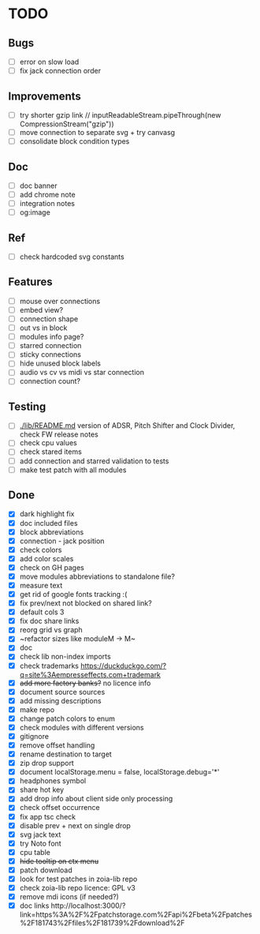 # TODO

## Bugs

- [ ] error on slow load
- [ ] fix jack connection order

## Improvements

- [ ] try shorter gzip link // inputReadableStream.pipeThrough(new CompressionStream("gzip"))
- [ ] move connection to separate svg + try canvasg
- [ ] consolidate block condition types

## Doc

- [ ] doc banner
- [ ] add chrome note
- [ ] integration notes
- [ ] og:image

## Ref 

- [ ] check hardcoded svg constants

## Features

- [ ] mouse over connections
- [ ] embed view?
- [ ] connection shape
- [ ] out vs in block
- [ ] modules info page?
- [ ] starred connection
- [ ] sticky connections
- [ ] hide unused block labels
- [ ] audio vs cv vs midi vs star connection
- [ ] connection count?

## Testing

- [ ] [./lib/README.md](./lib/README.md) version of ADSR, Pitch Shifter and Clock Divider, check FW release notes
- [ ] check cpu values
- [ ] check stared items
- [ ] add connection and starred validation to tests
- [ ] make test patch with all modules

## Done

- [x] dark highlight fix
- [x] doc included files
- [x] block abbreviations
- [x] connection - jack position
- [x] check colors
- [x] add color scales
- [x] check on GH pages
- [x] move modules abbreviations to standalone file?
- [x] measure text
- [x] get rid of google fonts tracking :(
- [x] fix prev/next not blocked on shared link?
- [x] default cols 3
- [x] fix doc share links
- [x] reorg grid vs graph
- [x] ~refactor sizes like moduleM -> M~
- [x] doc
- [x] check lib non-index imports
- [x] check trademarks https://duckduckgo.com/?q=site%3Aempresseffects.com+trademark
- [x] ~~add more factory banks?~~ no licence info
- [x] document source sources
- [x] add missing descriptions
- [x] make repo
- [x] change patch colors to enum
- [x] check modules with different versions
- [x] gitignore
- [x] remove offset handling
- [x] rename destination to target
- [x] zip drop support
- [x] document localStorage.menu = false, localStorage.debug='*'
- [x] headphones symbol
- [x] share hot key
- [x] add drop info about client side only processing
- [x] check offset occurrence
- [x] fix app tsc check
- [x] disable prev + next on single drop
- [x] svg jack text
- [x] try Noto font
- [x] cpu table
- [x] ~~hide tooltip on ctx menu~~
- [x] patch download
- [x] look for test patches in zoia-lib repo
- [x] check zoia-lib repo licence: GPL v3
- [x] remove mdi icons (if needed?)
- [x] doc links http://localhost:3000/?link=https%3A%2F%2Fpatchstorage.com%2Fapi%2Fbeta%2Fpatches%2F181743%2Ffiles%2F181739%2Fdownload%2F
